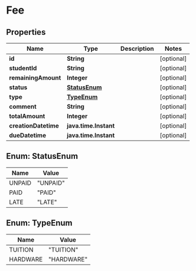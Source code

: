 

# Fee


## Properties

Name | Type | Description | Notes
------------ | ------------- | ------------- | -------------
**id** | **String** |  |  [optional]
**studentId** | **String** |  |  [optional]
**remainingAmount** | **Integer** |  |  [optional]
**status** | [**StatusEnum**](#StatusEnum) |  |  [optional]
**type** | [**TypeEnum**](#TypeEnum) |  |  [optional]
**comment** | **String** |  |  [optional]
**totalAmount** | **Integer** |  |  [optional]
**creationDatetime** | **java.time.Instant** |  |  [optional]
**dueDatetime** | **java.time.Instant** |  |  [optional]



## Enum: StatusEnum

Name | Value
---- | -----
UNPAID | &quot;UNPAID&quot;
PAID | &quot;PAID&quot;
LATE | &quot;LATE&quot;



## Enum: TypeEnum

Name | Value
---- | -----
TUITION | &quot;TUITION&quot;
HARDWARE | &quot;HARDWARE&quot;



